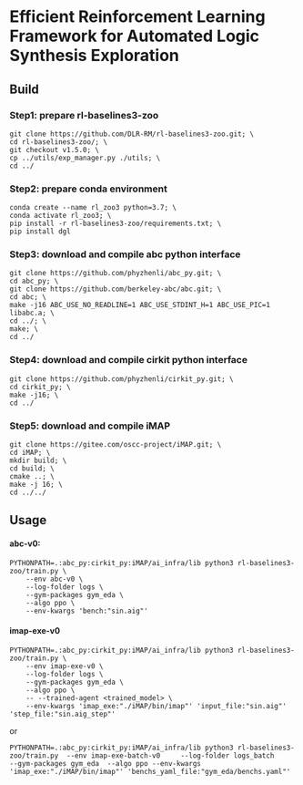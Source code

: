 # Efficient Reinforcement Learning Framework for Automated Logic Synthesis Exploration


## Build

### Step1: prepare rl-baselines3-zoo
```
git clone https://github.com/DLR-RM/rl-baselines3-zoo.git; \
cd rl-baselines3-zoo/; \
git checkout v1.5.0; \
cp ../utils/exp_manager.py ./utils; \
cd ../
```

### Step2: prepare conda environment
```
conda create --name rl_zoo3 python=3.7; \
conda activate rl_zoo3; \
pip install -r rl-baselines3-zoo/requirements.txt; \
pip install dgl
```

### Step3: download and compile abc python interface
```
git clone https://github.com/phyzhenli/abc_py.git; \
cd abc_py; \
git clone https://github.com/berkeley-abc/abc.git; \
cd abc; \
make -j16 ABC_USE_NO_READLINE=1 ABC_USE_STDINT_H=1 ABC_USE_PIC=1 libabc.a; \
cd ../; \
make; \
cd ../
```

### Step4: download and compile cirkit python interface
```
git clone https://github.com/phyzhenli/cirkit_py.git; \
cd cirkit_py; \
make -j16; \
cd ../
```

### Step5: download and compile iMAP
```
git clone https://gitee.com/oscc-project/iMAP.git; \
cd iMAP; \
mkdir build; \
cd build; \
cmake ..; \
make -j 16; \
cd ../../
```

## Usage
#### abc-v0:
```
PYTHONPATH=.:abc_py:cirkit_py:iMAP/ai_infra/lib python3 rl-baselines3-zoo/train.py \
    --env abc-v0 \
    --log-folder logs \
    --gym-packages gym_eda \
    --algo ppo \
    --env-kwargs 'bench:"sin.aig"'
```
#### imap-exe-v0
```
PYTHONPATH=.:abc_py:cirkit_py:iMAP/ai_infra/lib python3 rl-baselines3-zoo/train.py \
    --env imap-exe-v0 \
    --log-folder logs \
    --gym-packages gym_eda \
    --algo ppo \
    -- --trained-agent <trained_model> \
    --env-kwargs 'imap_exe:"./iMAP/bin/imap"' 'input_file:"sin.aig"' 'step_file:"sin.aig_step"'
```
or
```
PYTHONPATH=.:abc_py:cirkit_py:iMAP/ai_infra/lib python3 rl-baselines3-zoo/train.py  --env imap-exe-batch-v0     --log-folder logs_batch     --gym-packages gym_eda  --algo ppo --env-kwargs 'imap_exe:"./iMAP/bin/imap"' 'benchs_yaml_file:"gym_eda/benchs.yaml"'
```

<!---
## Reference:
[1] Qian, Yu, Xuegong Zhou, Hao Zhou, and Lingli Wang. "Efficient Reinforcement Learning Framework for Automated Logic Synthesis Exploration." In 2022 International Conference on Field-Programmable Technology (ICFPT), pp. 1-6. IEEE, 2022. 
-->
